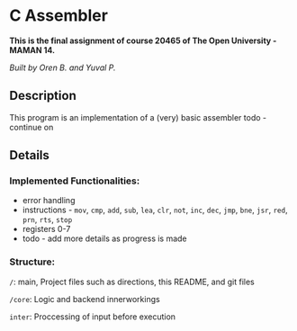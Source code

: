 # C Assembler

<b>This is the final assignment of course 20465 of The Open University - MAMAN 14.</b>

<i>Built by Oren B. and Yuval P.</i>

## Description

This program is an implementation of a (very) basic assembler
todo - continue on

## Details

### Implemented Functionalities:

-   error handling
-   instructions - `mov`, `cmp`, `add`, `sub`, `lea`, `clr`, `not`, `inc`, `dec`, `jmp`, `bne`, `jsr`, `red`, `prn`, `rts`, `stop`
-   registers 0-7
-   todo - add more details as progress is made

### Structure:

`/`: main, Project files such as directions, this README, and git files

`/core`: Logic and backend innerworkings

`inter`: Proccessing of input before execution
